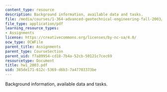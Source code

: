 ```yaml
---
content_type: resource
description: Background information, available data and tasks.
file: /media/courses/1-364-advanced-geotechnical-engineering-fall-2003/385de171612c5369d6b37a47703373be_hw1_2003.pdf
file_type: application/pdf
learning_resource_types:
- Assignments
license: https://creativecommons.org/licenses/by-nc-sa/4.0/
ocw_type: OCWFile
parent_title: Assignments
parent_type: CourseSection
parent_uid: f7a89954-cd18-7b4a-52cb-50121c7cec69
resourcetype: Document
title: hw1_2003.pdf
uid: 385de171-612c-5369-d6b3-7a47703373be
---
```

Background information, available data and tasks.